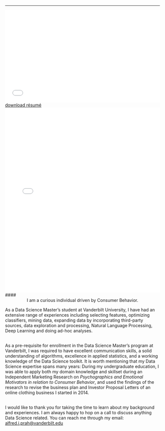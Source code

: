 ---
<!-- title: --> 
<!-- description: --> 
<!-- subtitle: -->

<embed src="Alfred Prah, résumé.pdf" type="application/pdf" height="300px" width="100%" class="responsive">
<a href="Alfred Prah, résumé.pdf">download résumé</a>

<embed src="Alfred Prah, résumé.pdf#toolbar=0&navpanes=0&scrollbar=0" type="application/pdf" width="100%" height="600px" />

<br>
#### <center> I am a curious individual driven by Consumer Behavior. </center>

As a Data Science Master’s student at Vanderbilt University, I have had an extensive range of experiences including selecting features, optimizing classifiers, mining data, expanding data by incorporating third-party sources, data exploration and processing, Natural Language Processing, Deep Learning and doing ad-hoc analyses. <br><br>

As a pre-requisite for enrollment in the Data Science Master’s program at Vanderbilt, I was required to have excellent communication skills, a solid understanding of algorithms, excellence in applied statistics, and a working knowledge of the Data Science toolkit. It is worth mentioning that my Data Science expertise spans many years: During my undergraduate education, I was able to apply both my domain knowledge and skillset during an Independent Marketing Research on *Psychographics and Emotional Motivators in relation to Consumer Behavior*, and used the findings of the research to revise
the business plan and Investor Proposal Letters of an online clothing business I started in 2014.<br><br>

I would like to thank you for taking the time to learn about my background and experiences. I am always happy to hop on a call to discuss anything Data Science related. You can reach me through my email: alfred.j.prah@vanderbilt.edu


